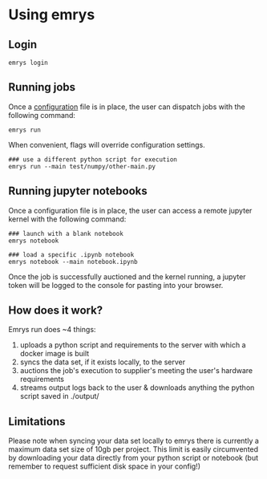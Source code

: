 # Using emrys

## Login

    emrys login

## Running jobs

Once a [configuration](/docs/users/config) file is in place, the user can dispatch jobs with the following command:

    emrys run

When convenient, flags will override configuration settings.

    ### use a different python script for execution
    emrys run --main test/numpy/other-main.py

## Running jupyter notebooks

Once a configuration file is in place, the user can access a remote jupyter kernel with the following command:

    ### launch with a blank notebook
    emrys notebook

    ### load a specific .ipynb notebook
    emrys notebook --main notebook.ipynb

Once the job is successfully auctioned and the kernel running, a jupyter token will be logged to the console for pasting into your browser.

## How does it work?

Emrys run does ~4 things:

1. uploads a python script and requirements to the server with which a docker image is built
2. syncs the data set, if it exists locally, to the server
3. auctions the job's execution to supplier's meeting the user's hardware requirements
4. streams output logs back to the user & downloads anything the python script saved in ./output/

## Limitations

Please note when syncing your data set locally to emrys there is currently a maximum data set size of 10gb per project.
This limit is easily circumvented by downloading your data directly from your python script or notebook (but remember to request sufficient disk 
space in your config!)

